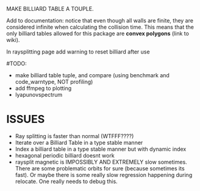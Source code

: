 MAKE BILLIARD TABLE A TOUPLE.

Add to documentation: notice that even though all walls are finite, they are considered infinite when calculating the collision time. This means that the only billiard tables allowed for this package are **convex polygons** (link to wiki).

In raysplitting page add warning to reset billiard after use

#TODO:
* make billiard table tuple, and compare (using benchmark and code_warntype, NOT profiling)
* add ffmpeg to plotting
* lyapunovspectrum

# ISSUES
* Ray splitting is faster than normal (WTFFF????)
* Iterate over a Billiard Table in a type stable manner
* Index a billiard table in a type stable manner but with dynamic index
* hexagonal periodic billiard doesnt work
* raysplit magnetic is IMPOSSIBLY AND EXTREMELY slow sometimes. There are some
  problematic orbits for sure (because sometimes its fast).
  Or maybe there is some really slow regression happening during relocate.
  One really needs to debug this.
